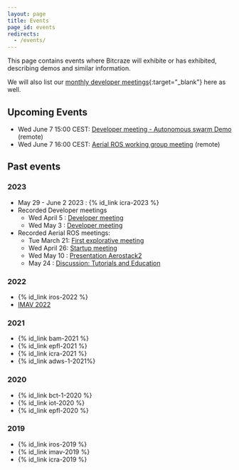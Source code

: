 ```yaml
---
layout: page
title: Events
page_id: events
redirects:
  - /events/
---
```


This page contains events where Bitcraze will exhibite or has exhibited, describing demos and similar information.

We will also list our [monthly developer meetings](https://github.com/bitcraze/discussions/discussions/categories/announcements?discussions_q=is%3Aopen+category%3AAnnouncements+label%3Adev-meetings){:target="_blank"} here as well.

## Upcoming Events


* Wed June 7 15:00 CEST: [Developer meeting - Autonomous swarm Demo](https://github.com/orgs/bitcraze/discussions/749) (remote)
* Wed June 7 16:00 CEST: [Aerial ROS working group meeting](https://discourse.ros.org/t/june-2023-meetings-aerial-robotics/31718) (remote)

## Past events
### 2023
* May 29 - June 2 2023 : {% id_link icra-2023 %}
* Recorded Developer meetings
  * Wed April 5 : [Developer meeting](https://github.com/orgs/bitcraze/discussions/627)
  * Wed May 3 : [Developer meeting](https://github.com/orgs/bitcraze/discussions/689)
* Recorded Aerial ROS meetings:
  * Tue March 21: [First explorative meeting](https://discourse.ros.org/t/first-explorative-meeting-aerial-robotics/29955/16)
  * Wed April 26: [Startup meeting](https://discourse.ros.org/t/start-up-meeting-aerial-robotics-wg/30869/4)
  * Wed May 10 : [Presentation Aerostack2](https://discourse.ros.org/t/may-2023-meetings-aerial-robotics/31231/3)
  * May 24 : [Discussion: Tutorials and Education](https://discourse.ros.org/t/may-2023-meetings-aerial-robotics/31231/4)

### 2022
* {% id_link iros-2022 %}
* [IMAV 2022](https://www.imavs.org/2022/index.php/sponsors/index.html)

### 2021
* {% id_link bam-2021 %}
* {% id_link epfl-2021 %}
* {% id_link icra-2021 %}
* {% id_link adws-1-2021%}

### 2020
* {% id_link bct-1-2020 %}
* {% id_link iot-2020 %}
* {% id_link epfl-2020 %}

### 2019
* {% id_link iros-2019 %}
* {% id_link imav-2019 %}
* {% id_link icra-2019 %}
